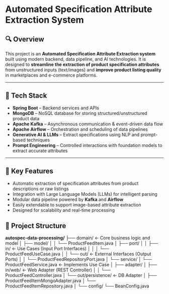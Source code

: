 # Automated Specification Attribute Extraction System

## 🔍 Overview

This project is an **Automated Specification Attribute Extraction system** built using modern backend, data pipeline, and AI technologies. It is designed to **streamline the extraction of product specification attributes** from unstructured inputs (text/images) and **improve product listing quality** in marketplaces and e-commerce platforms.

---

## 🧰 Tech Stack

- **Spring Boot** – Backend services and APIs
- **MongoDB** – NoSQL database for storing structured/unstructured product data
- **Apache Kafka** – Asynchronous communication & event-driven data flow
- **Apache Airflow** – Orchestration and scheduling of data pipelines
- **Generative AI & LLMs** – Extract specifications using NLP and prompt-based techniques
- **Prompt Engineering** – Controlled interactions with foundation models to extract accurate attributes

---

## 🚀 Key Features

- Automatic extraction of specification attributes from product descriptions or raw listings
- Integration with Large Language Models (LLMs) for intelligent parsing
- Modular data pipeline powered by **Kafka** and **Airflow**
- Easily extendable to support image-based attribute extraction
- Designed for scalability and real-time processing


## 📁 Project Structure

**autospec-data-processing/**
├── domain/                  ← Core business logic and model
│   ├── model/
│   │   └── ProductFeedItem.java
│   ├── port/
│   │   ├── in/              ← Use Cases (Input Port Interfaces)
│   │   │   └── ProductFeedUseCase.java
│   │   └── out/             ← External Interfaces (Output Ports)
│   │       └── ProductFeedRepositoryPort.java
│   └── service/
│       └── ProductFeedService.java  ← Implements Use Case
│
├── adapter/
│   ├── in/web/              ← Web Adapter (REST Controller)
│   │   └── ProductFeedController.java
│   └── out/persistence/     ← DB Adapter
│       ├── ProductFeedItemMongoAdapter.java
│       └── ProductFeedItemRepository.java
│
└── config/
└── BeanConfig.java



